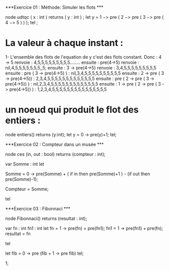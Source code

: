 ***Exercice 01 : Méthode: Simuler les flots  ***

node udtqc ( x : int ) returns ( y : int ) ;
let y = 1 −> pre ( 2 −> pre ( 3 −> pre ( 4 −> 5 ) ) );
tel ;

# La valeur à chaque instant : 
1- L'ensemble des flots de l'equation de y c'est des flots constant.
Donc : 4 -> 5 renvoie : 4,5,5,5,5,5,5,5,5,5........
ensuite : pre(4->5) renvoie : nil,4,5,5,5,5,5,5,5,,5;
ensuite : 3 -> pre(4->5) renvoie : 3,4,5,5,5,5,5,5,5,5,5
ensuite : pre ( 3 -> pre(4->5) ) : nil,3,4,5,5,5,5,5,5,5,5,5,5
ensuite : 2 -> pre ( 3 -> pre(4->5)) : 2,3,4,5,5,5,5,5,5,5,5,5,5,5,5,5
ensuite : pre ( 2 -> pre ( 3 -> pre(4->5)) ) : nil,2,3,4,5,5,5,5,5,5,5,5,5,5,5,5,5
ensuite : 1 -> pre ( 2 -> pre ( 3 -> pre(4->5)) ) : 1,2,3,4,5,5,5,5,5,5,5,5,5,5,5,5,5,5,5

# un noeud qui produit le flot des entiers :
node entiers() returns (y:int);
let y = 0 -> pre(y)+1;
tel;


***Exercice 02 :  Compteur dans un musée ***

node ces (in, out : bool) returns (compteur : int);

var 
 Somme : int 
let

 Somme = 0 -> pre(Somme) + ( if in then pre(Somme)+1 ) - (if out then pre(Somme)-1);  

 Compteur = Somme;

tel


***Exercice 03 : Fibonnaci ***

node Fibonnaci() returns (resultat : int);

var
 fn  : int
 fn1 : int
let 
  fn = 1 -> pre(fn) + pre(fn1);
  fn1 = 1 -> pre(fn1) + pre(fn); 
resultat = fn

tel



let fib = 0 -> pre (fib + 1 -> pre fib) tel;


1;
